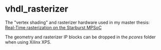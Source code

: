 # vhdl_rasterizer
The "vertex shading" and rasterizer hardware used in my master thesis: [Real-Time rasterization on the Starburst MPSoC](http://essay.utwente.nl/72403/)

The geometry and rasterizer IP blocks can be dropped in the *pcores* folder when using Xilinx XPS.
